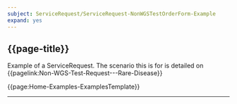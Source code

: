 ```yaml
---
subject: ServiceRequest/ServiceRequest-NonWGSTestOrderForm-Example
expand: yes
---
```



## {{page-title}}

Example of a ServiceRequest. The scenario this is for is detailed on {{pagelink:Non-WGS-Test-Request---Rare-Disease}}

{{page:Home-Examples-ExamplesTemplate}}


---